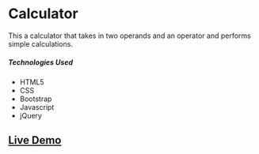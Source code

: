 # Calculator
This a calculator that takes in two operands and an operator and performs simple calculations. 

##### Technologies Used
- HTML5
- CSS
- Bootstrap
- Javascript
- jQuery

## [Live Demo](https://ekwon86.github.io/calculator)

